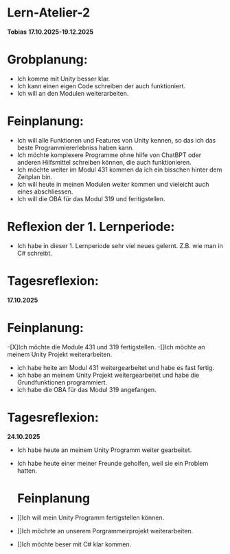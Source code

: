 
# Lern-Atelier-2
**Tobias**
**17.10.2025-19.12.2025**


# Grobplanung:
- Ich komme mit Unity besser klar.
- Ich kann einen eigen Code schreiben der auch funktioniert.
- Ich will an den Modulen weiterarbeiten.


# Feinplanung:
- Ich will alle Funktionen und Features von Unity kennen, so das ich das beste Programmiererlebniss haben kann.
- Ich möchte komplexere Programme ohne hilfe von ChatBPT oder anderen Hilfsmittel schreiben können, die auch funktionieren.
- Ich möchte weiter im Modul 431 kommen da ich ein bisschen hinter dem Zeitplan bin.
- Ich will heute in meinen Modulen weiter kommen und vieleicht auch eines abschliessen.
- Ich will die OBA für das Modul 319  und feritigstellen.


# Reflexion der 1. Lernperiode:
- Ich habe in dieser 1. Lernperiode sehr viel neues gelernt. Z.B. wie man in C# schreibt.


# Tagesreflexion:
**17.10.2025**

 # Feinplanung:
 
-[X]Ich möchte die Module 431 und 319 fertigstellen.
-[]Ich möchte an meinem Unity Projekt weiterarbeiten.

- ich habe heite am Modul 431 weitergearbeitet und habe es fast fertig.
- ich habe an meinem Unity Projekt weitergearbeitet und habe die Grundfunktionen programmiert.
- ich habe die OBA für das Modul 319 angefangen.

# Tagesreflexion:
**24.10.2025**
- Ich habe heute an meinem Unity Programm weiter gearbeitet.
- Ich habe heute einer meiner Freunde geholfen, weil sie ein Problem hatten.


  # Feinplanung
- []Ich will mein Unity Programm fertigstellen können.
- []Ich möchrte an unserem Porgrammeirprojekt weiterarbeiten.
- []Ich möchte beser mit C# klar kommen.
  











